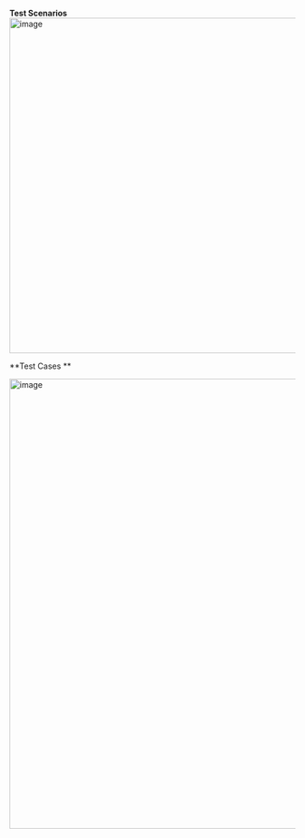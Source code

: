 **Test Scenarios**
<img width="1286" height="591" alt="image" src="https://github.com/user-attachments/assets/5c754444-ab78-49bd-bae9-3d07742139c8" />

**Test Cases **

<img width="1461" height="793" alt="image" src="https://github.com/user-attachments/assets/8cbe6da2-26c7-45c9-a42c-e5dcfb33c298" />


